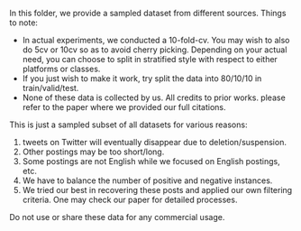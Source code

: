 In this folder, we provide a sampled dataset from different sources.
Things to note:
 - In actual experiments, we conducted a 10-fold-cv. You may wish to also do 5cv or 10cv so as to avoid cherry picking. Depending on your actual need, you can choose to split in stratified style with respect to either platforms or classes.
 - If you just wish to make it work, try split the data into 80/10/10 in train/valid/test.
 - None of these data is collected by us. All credits to prior works. please refer to the paper where we provided our full citations.

 This is just a sampled subset of all datasets for various reasons: 
 1. tweets on Twitter will eventually disappear due to deletion/suspension. 
 2. Other postings may be too short/long. 
 3. Some postings are not English while we focused on English postings, etc. 
 4. We have to balance the number of positive and negative instances.
 5. We tried our best in recovering these posts and applied our own filtering criteria. One may check our paper for detailed processes.

Do not use or share these data for any commercial usage.
